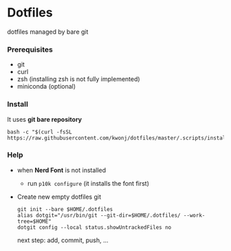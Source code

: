 # Dotfiles
dotfiles managed by bare git

### Prerequisites
- git
- curl
- zsh (installing zsh is not fully implemented)
- miniconda (optional)

### Install
It uses **git bare repository**
```
bash -c "$(curl -fsSL https://raw.githubusercontent.com/kwonj/dotfiles/master/.scripts/install.sh)"
```

### Help
- when **Nerd Font** is not installed
    - run `p10k configure` (it installs the font first)

- Create new empty dotfiles git <br />
    ```
    git init --bare $HOME/.dotfiles
    alias dotgit="/usr/bin/git --git-dir=$HOME/.dotfiles/ --work-tree=$HOME"
    dotgit config --local status.showUntrackedFiles no
    ```
    next step: add, commit, push, ...